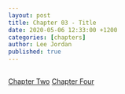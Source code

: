 ```yaml
---
layout: post
title: Chapter 03 - Title
date: 2020-05-06 12:33:00 +1200
categories: [chapters]
author: Lee Jordan
published: true
---
```


<h2></h2>


<div class="pagination">
    <a class="pagination-item older" href="https://single.geraldleejordan.com/chapter-02/">Chapter Two</a>
      <a class="pagination-item newer" href="https://single.geraldleejordan.com/chapter-04/">Chapter Four</a>
</div>
